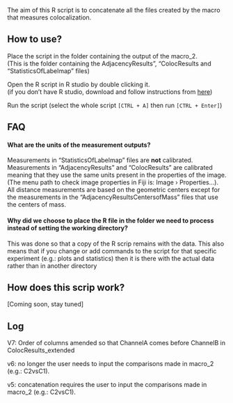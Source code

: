 The aim of this R script is to concatenate all the files created by the macro that measures colocalization.
## How to use?
Place the script in the folder containing the output of the macro_2.  
(This is the folder containing the AdjacencyResults”, “ColocResults and “StatisticsOfLabelmap” files)

Open the R script in R studio by double clicking it.  
(if you don’t have R studio, download and follow instructions from [here](https://support--rstudio-com.netlify.app/products/rstudio/download/))

Run the script (select the whole script `[CTRL + A]`  then run `[CTRL + Enter]`)

## FAQ
#### What are the units of the measurement outputs?
Measurements in “StatisticsOfLabelmap” files are **not** calibrated.  
Measurements in “AdjacencyResults” and “ColocResults” are calibrated meaning that they use the same units present in the properties of the image. (The menu path to check image properties in Fiji is: Image › Properties...).  
All distance measurements are based on the geometric centers except for the measurements in the “AdjacencyResultsCentersofMass” files that use the centers of mass.

#### Why did we choose to place the R file in the folder we need to process instead of setting the working directory?
This was done so that a copy of the R scrip remains with the data. This also means that if you change or add commands to the script for that specific experiment (e.g.: plots and statistics) then it is there with the actual data rather than in another directory


## How does this scrip work?
[Coming soon, stay tuned]


## Log
V7: Order of columns amended so that  ChannelA comes before ChannelB in ColocResults_extended

v6: no longer the user needs to input the comparisons made in macro_2 (e.g.: C2vsC1).

v5: concatenation requires the user to input the comparisons made in macro_2 (e.g.: C2vsC1).

